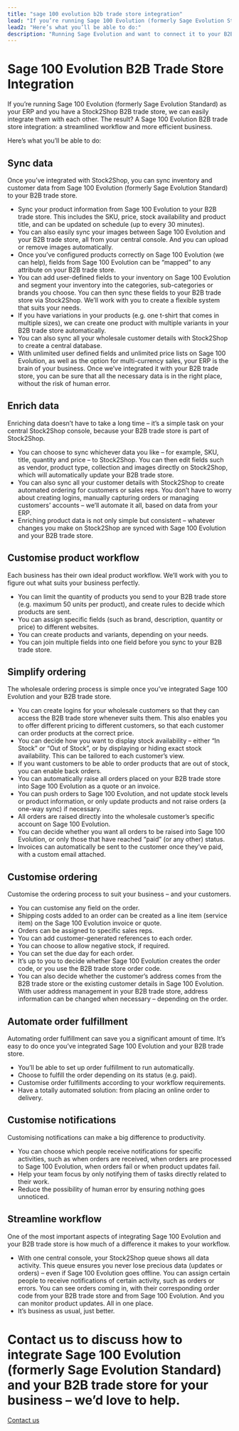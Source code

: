 ```yaml
---
title: "sage 100 evolution b2b trade store integration"
lead: "If you’re running Sage 100 Evolution (formerly Sage Evolution Standard) as your ERP and you have a Stock2Shop B2B trade store, we can easily integrate them with each other. The result? A Sage 100 Evolution B2B trade store integration: a streamlined workflow and more efficient business."
lead2: "Here’s what you’ll be able to do:"
description: "Running Sage Evolution and want to connect it to your B2B trade store? A Sage Evolution B2B trade store integration can dramatically improve your workflow, making your business run more efficiently and saving you time - and money. Find out more!"
---
```


Sage 100 Evolution B2B Trade Store Integration
==============================================

If you’re running Sage 100 Evolution (formerly Sage Evolution Standard) as your ERP and you have a Stock2Shop B2B trade store, we can easily integrate them with each other. The result? A Sage 100 Evolution B2B trade store integration: a streamlined workflow and more efficient business.  
  
Here’s what you’ll be able to do:

Sync data
---------

Once you’ve integrated with Stock2Shop, you can sync inventory and customer data from Sage 100 Evolution (formerly Sage Evolution Standard) to your B2B trade store.

*   Sync your product information from Sage 100 Evolution to your B2B trade store. This includes the SKU, price, stock availability and product title, and can be updated on schedule (up to every 30 minutes).
*   You can also easily sync your images between Sage 100 Evolution and your B2B trade store, all from your central console. And you can upload or remove images automatically.
*   Once you’ve configured products correctly on Sage 100 Evolution (we can help), fields from Sage 100 Evolution can be “mapped” to any attribute on your B2B trade store.
*   You can add user-defined fields to your inventory on Sage 100 Evolution and segment your inventory into the categories, sub-categories or brands you choose. You can then sync these fields to your B2B trade store via Stock2Shop. We’ll work with you to create a flexible system that suits your needs.
*   If you have variations in your products (e.g. one t-shirt that comes in multiple sizes), we can create one product with multiple variants in your B2B trade store automatically.
*   You can also sync all your wholesale customer details with Stock2Shop to create a central database.
*   With unlimited user defined fields and unlimited price lists on Sage 100 Evolution, as well as the option for multi-currency sales, your ERP is the brain of your business. Once we’ve integrated it with your B2B trade store, you can be sure that all the necessary data is in the right place, without the risk of human error.

Enrich data
-----------

Enriching data doesn’t have to take a long time – it’s a simple task on your central Stock2Shop console, because your B2B trade store is part of Stock2Shop.

*   You can choose to sync whichever data you like – for example, SKU, title, quantity and price – to Stock2Shop. You can then edit fields such as vendor, product type, collection and images directly on Stock2Shop, which will automatically update your B2B trade store.
*   You can also sync all your customer details with Stock2Shop to create automated ordering for customers or sales reps. You don’t have to worry about creating logins, manually capturing orders or managing customers’ accounts – we’ll automate it all, based on data from your ERP.
*   Enriching product data is not only simple but consistent – whatever changes you make on Stock2Shop are synced with Sage 100 Evolution and your B2B trade store.

Customise product workflow
--------------------------

Each business has their own ideal product workflow. We’ll work with you to figure out what suits your business perfectly.

*   You can limit the quantity of products you send to your B2B trade store (e.g. maximum 50 units per product), and create rules to decide which products are sent.
*   You can assign specific fields (such as brand, description, quantity or price) to different websites.
*   You can create products and variants, depending on your needs.
*   You can join multiple fields into one field before you sync to your B2B trade store.

Simplify ordering
-----------------

The wholesale ordering process is simple once you’ve integrated Sage 100 Evolution and your B2B trade store.

*   You can create logins for your wholesale customers so that they can access the B2B trade store whenever suits them. This also enables you to offer different pricing to different customers, so that each customer can order products at the correct price.
*   You can decide how you want to display stock availability – either “In Stock” or “Out of Stock”, or by displaying or hiding exact stock availability. This can be tailored to each customer’s view.
*   If you want customers to be able to order products that are out of stock, you can enable back orders.
*   You can automatically raise all orders placed on your B2B trade store into Sage 100 Evolution as a quote or an invoice.
*   You can push orders to Sage 100 Evolution, and not update stock levels or product information, or only update products and not raise orders (a one-way sync) if necessary.
*   All orders are raised directly into the wholesale customer’s specific account on Sage 100 Evolution.
*   You can decide whether you want all orders to be raised into Sage 100 Evolution, or only those that have reached “paid” (or any other) status.
*   Invoices can automatically be sent to the customer once they’ve paid, with a custom email attached.

Customise ordering
------------------

Customise the ordering process to suit your business – and your customers.

*   You can customise any field on the order.
*   Shipping costs added to an order can be created as a line item (service item) on the Sage 100 Evolution invoice or quote.
*   Orders can be assigned to specific sales reps.
*   You can add customer-generated references to each order.
*   You can choose to allow negative stock, if required.
*   You can set the due day for each order.
*   It’s up to you to decide whether Sage 100 Evolution creates the order code, or you use the B2B trade store order code.
*   You can also decide whether the customer’s address comes from the B2B trade store or the existing customer details in Sage 100 Evolution. With user address management in your B2B trade store, address information can be changed when necessary – depending on the order.

Automate order fulfillment
--------------------------

Automating order fulfillment can save you a significant amount of time. It’s easy to do once you’ve integrated Sage 100 Evolution and your B2B trade store.

*   You’ll be able to set up order fulfillment to run automatically.
*   Choose to fulfill the order depending on its status (e.g. paid).
*   Customise order fulfillments according to your workflow requirements.
*   Have a totally automated solution: from placing an online order to delivery.

Customise notifications
-----------------------

Customising notifications can make a big difference to productivity.

*   You can choose which people receive notifications for specific activities, such as when orders are received, when orders are processed to Sage 100 Evolution, when orders fail or when product updates fail.
*   Help your team focus by only notifying them of tasks directly related to their work.
*   Reduce the possibility of human error by ensuring nothing goes unnoticed.

Streamline workflow
-------------------

One of the most important aspects of integrating Sage 100 Evolution and your B2B trade store is how much of a difference it makes to your workflow.

*   With one central console, your Stock2Shop queue shows all data activity. This queue ensures you never lose precious data (updates or orders) – even if Sage 100 Evolution goes offline. You can assign certain people to receive notifications of certain activity, such as orders or errors. You can see orders coming in, with their corresponding order code from your B2B trade store and from Sage 100 Evolution. And you can monitor product updates. All in one place.
*   It’s business as usual, just better.

Contact us to discuss how to integrate Sage 100 Evolution (formerly Sage Evolution Standard) and your B2B trade store for your business – we’d love to help.
============================================================================================================================================================

[Contact us](/contact-us "Contact Stock2Shop")